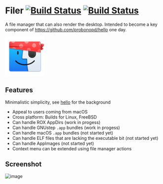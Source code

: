 # Filer [![Build Status](https://travis-ci.com/probonopd/filer.svg)](https://travis-ci.com/probonopd/filer) [![Build Status](https://api.cirrus-ci.com/github/probonopd/filer.svg)](https://cirrus-ci.com/github/probonopd/filer)

A file manager that can also render the desktop. Intended to become a key component of https://github.com/probonopd/hello one day.

![](filer/icons/filer-128.png)

## Features

Minimalistic simplicity, see [hello](https://github.com/probonopd/hello) for the background

* Appeal to users coming from macOS
* Cross platform: Builds for Linux, FreeBSD
* Can handle ROX AppDirs (work in progess)
* Can handle GNUstep `.app` bundles (work in progess)
* Can handle macOS `.app` bundles (not started yet)
* Can handle ELF files that are lacking the executable bit (not started yet)
* Can handle AppImages (not started yet)
* Context menu can be extended using file manager actions

## Screenshot

![image](https://user-images.githubusercontent.com/2480569/92018367-5dcde880-ed55-11ea-82b7-98007bea388d.png)
